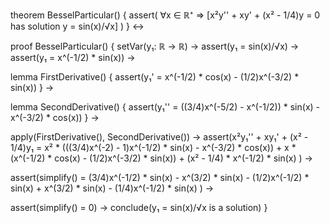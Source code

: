 theorem BesselParticular() {
  assert(
    ∀x ∈ ℝ⁺ ⇒ [x²y'' + xy' + (x² - 1/4)y = 0 has solution y = sin(x)/√x]
  )
} ↔

proof BesselParticular() {
  setVar(y₁: ℝ → ℝ) →
  assert(y₁ = sin(x)/√x) →
  assert(y₁ = x^(-1/2) * sin(x)) →
  
  lemma FirstDerivative() {
    assert(y₁' = x^(-1/2) * cos(x) - (1/2)x^(-3/2) * sin(x))
  } →
  
  lemma SecondDerivative() {
    assert(y₁'' = ((3/4)x^(-5/2) - x^(-1/2)) * sin(x) - x^(-3/2) * cos(x))
  } →
  
  apply(FirstDerivative(), SecondDerivative()) →
  assert(x²y₁'' + xy₁' + (x² - 1/4)y₁ = 
    x² * (((3/4)x^(-2) - 1)x^(-1/2) * sin(x) - x^(-3/2) * cos(x)) +
    x * (x^(-1/2) * cos(x) - (1/2)x^(-3/2) * sin(x)) +
    (x² - 1/4) * x^(-1/2) * sin(x)
  ) →
  
  assert(simplify() = 
    (3/4)x^(-1/2) * sin(x) - x^(3/2) * sin(x) -
    (1/2)x^(-1/2) * sin(x) + x^(3/2) * sin(x) -
    (1/4)x^(-1/2) * sin(x)
  ) →
  
  assert(simplify() = 0) →
  conclude(y₁ = sin(x)/√x is a solution)
}